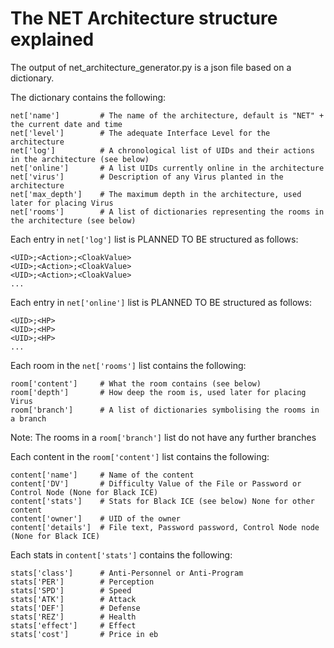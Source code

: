 # The NET Architecture structure explained
The output of net\_architecture\_generator.py is a json file based on a dictionary.

The dictionary contains the following:
```
net['name']         # The name of the architecture, default is "NET" + the current date and time
net['level']        # The adequate Interface Level for the architecture
net['log']          # A chronological list of UIDs and their actions in the architecture (see below)
net['online']       # A list UIDs currently online in the architecture
net['virus']        # Description of any Virus planted in the architecture
net['max_depth']    # The maximum depth in the architecture, used later for placing Virus
net['rooms']        # A list of dictionaries representing the rooms in the architecture (see below)
```
Each entry in <code>net['log']</code> list is PLANNED TO BE structured as follows:
```
<UID>;<Action>;<CloakValue>
<UID>;<Action>;<CloakValue>
<UID>;<Action>;<CloakValue>
...
```

Each entry in <code>net['online']</code> list is PLANNED TO BE structured as follows:
```
<UID>;<HP>
<UID>;<HP>
<UID>;<HP>
...
```

Each room in the <code>net['rooms']</code> list contains the following:
```
room['content']     # What the room contains (see below)
room['depth']       # How deep the room is, used later for placing Virus
room['branch']      # A list of dictionaries symbolising the rooms in a branch
```
Note: The rooms in a <code>room['branch']</code> list do not have any further branches

Each content in the <code>room['content']</code> list contains the following:
```
content['name']     # Name of the content
content['DV']       # Difficulty Value of the File or Password or Control Node (None for Black ICE)
content['stats']    # Stats for Black ICE (see below) None for other content
content['owner']    # UID of the owner
content['details']  # File text, Password password, Control Node node (None for Black ICE)
```

Each stats in <code>content['stats']</code> contains the following:
```
stats['class']      # Anti-Personnel or Anti-Program
stats['PER']        # Perception 
stats['SPD']        # Speed
stats['ATK']        # Attack
stats['DEF']        # Defense
stats['REZ']        # Health
stats['effect']     # Effect
stats['cost']       # Price in eb
```
